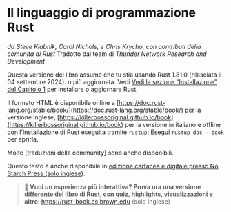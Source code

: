 # Il linguaggio di programmazione Rust

*da Steve Klabnik, Carol Nichols, e Chris Krycho, con contributi della comunità di Rust*
Tradotto dal team di *Thunder Network Research and Development*

Questa versione del libro assume che tu stia usando Rust 1.81.0 (rilasciata il 04 settembre 2024).
o più aggiornata. Vedi [Vedi la sezione “Installazione” del Capitolo 1][install] per installare o aggiornare Rust.

Il formato HTML è disponibile online a
[https://doc.rust-lang.org/stable/book/](https://doc.rust-lang.org/stable/book/) per la versione inglese, [https://killerbossoriginal.github.io/book](https://killerbossoriginal.github.io/book) per la versione in italiano e offline con l'installazione di Rust eseguita tramite `rustup`; Esegui `rustup doc --book` per aprirla.

Molte [traduzioni della community] sono anche disponibili.

Questo testo è anche disponibile in [edizione cartacea e digitale presso No Starch Press (solo inglese)][nsprust].

[install]: ch01-01-installation.html
[editions]: appendix-05-editions.html
[nsprust]: https://nostarch.com/rust-programming-language-2nd-edition
[translations]: appendix-06-translation.html

> **🚨 Vuoi un esperienza più interattiva? Prova ora una versione differente del libro di Rust, con quiz, highlights, visualizzazioni e altro**: <https://rust-book.cs.brown.edu>
> (solo inglese)
